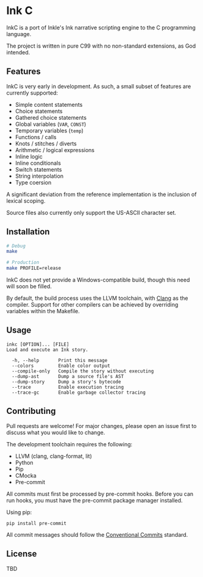 # Ink C
InkC is a port of Inkle's Ink narrative scripting engine to the C programming language.

The project is written in pure C99 with no non-standard extensions, as God intended.

## Features
InkC is very early in development. As such, a small subset of features are currently supported:
 * Simple content statements
 * Choice statements
 * Gathered choice statements
 * Global variables (`VAR`, `CONST`)
 * Temporary variables (`temp`)
 * Functions / calls
 * Knots / stitches / diverts
 * Arithmetic / logical expressions
 * Inline logic
 * Inline conditionals
 * Switch statements
 * String interpolation
 * Type coersion

A significant deviation from the reference implementation is the inclusion of lexical scoping.

Source files also currently only support the US-ASCII character set.

## Installation
```bash
# Debug
make

# Production
make PROFILE=release
```

InkC does not yet provide a Windows-compatible build, though this need will soon be filled.

By default, the build process uses the LLVM toolchain, with [Clang](https://clang.llvm.org/) as the compiler. Support for other compilers can be achieved by overriding variables within the Makefile.

## Usage
```
inkc [OPTION]... [FILE]
Load and execute an Ink story.

  -h, --help       Print this message
  --colors         Enable color output
  --compile-only   Compile the story without executing
  --dump-ast       Dump a source file's AST
  --dump-story     Dump a story's bytecode
  --trace          Enable execution tracing
  --trace-gc       Enable garbage collector tracing
```

## Contributing
Pull requests are welcome! For major changes, please open an issue first to discuss what you would like to change.

The development toolchain requires the following:
 * LLVM (clang, clang-format, lit)
 * Python
 * Pip
 * CMocka
 * Pre-commit

All commits must first be processed by pre-commit hooks. Before you can run hooks, you must have the pre-commit package manager installed.

Using pip:
```
pip install pre-commit
```

All commit messages should follow the [Conventional Commits](https://www.conventionalcommits.org/en/v1.0.0/) standard.

## License
TBD
